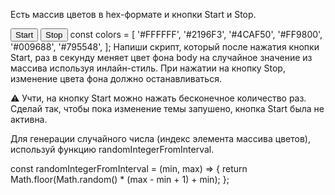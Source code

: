 Есть массив цветов в hex-формате и кнопки Start и Stop.

<button type="button" data-action="start">Start</button>
<button type="button" data-action="stop">Stop</button>
const colors = [
  '#FFFFFF',
  '#2196F3',
  '#4CAF50',
  '#FF9800',
  '#009688',
  '#795548',
];
Напиши скрипт, который после нажатия кнопки Start, раз в секунду меняет цвет фона body на случайное значение из массива используя инлайн-стиль. При нажатии на кнопку Stop, изменение цвета фона должно останавливаться.

⚠️ Учти, на кнопку Start можно нажать бесконечное количество раз. Сделай так, чтобы пока изменение темы запушено, кнопка Start была не активна.

Для генерации случайного числа (индекс элемента массива цветов), используй функцию randomIntegerFromInterval.

const randomIntegerFromInterval = (min, max) => {
  return Math.floor(Math.random() * (max - min + 1) + min);
};

